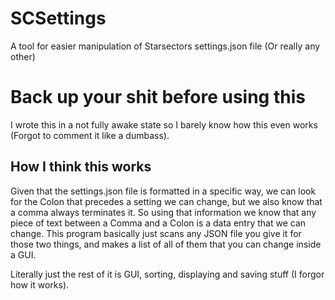 # SCSettings
A tool for easier manipulation of Starsectors settings.json file (Or really any other)
# Back up your shit before using this
I wrote this in a not fully awake state so I barely know how this even works (Forgot to comment it like a dumbass).

## How I think this works
Given that the settings.json file is formatted in a specific way, we can look for the Colon that precedes a setting we can change, but we also know that a comma always terminates it. So using that information we know that any piece of text between a Comma and a Colon is a data entry that we can change. This program basically just scans any JSON file you give it for those two things, and makes a list of all of them that you can change inside a GUI.

Literally just the rest of it is GUI, sorting, displaying and saving stuff (I forgor how it works).
